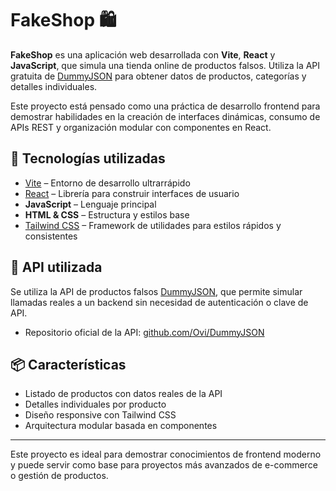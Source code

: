 # FakeShop 🛍️

**FakeShop** es una aplicación web desarrollada con **Vite**, **React** y **JavaScript**, que simula una tienda online de productos falsos. Utiliza la API gratuita de [DummyJSON](https://dummyjson.com/) para obtener datos de productos, categorías y detalles individuales.

Este proyecto está pensado como una práctica de desarrollo frontend para demostrar habilidades en la creación de interfaces dinámicas, consumo de APIs REST y organización modular con componentes en React.

## 🚀 Tecnologías utilizadas

- [Vite](https://vitejs.dev/) – Entorno de desarrollo ultrarrápido
- [React](https://reactjs.org/) – Librería para construir interfaces de usuario
- **JavaScript** – Lenguaje principal
- **HTML & CSS** – Estructura y estilos base
- [Tailwind CSS](https://tailwindcss.com/) – Framework de utilidades para estilos rápidos y consistentes

## 🔗 API utilizada

Se utiliza la API de productos falsos [DummyJSON](https://dummyjson.com/), que permite simular llamadas reales a un backend sin necesidad de autenticación o clave de API.

- Repositorio oficial de la API: [github.com/Ovi/DummyJSON](https://github.com/Ovi/DummyJSON)

## 📦 Características

- Listado de productos con datos reales de la API
- Detalles individuales por producto
- Diseño responsive con Tailwind CSS
- Arquitectura modular basada en componentes

---

Este proyecto es ideal para demostrar conocimientos de frontend moderno y puede servir como base para proyectos más avanzados de e-commerce o gestión de productos.

